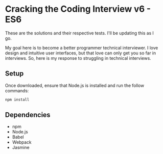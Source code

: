 # Cracking the Coding Interview v6 - ES6

These are the solutions and their respective tests. I'll be updating this as I go.

My goal here is to become a better programmer technical interviewer. I love design and intuitive user interfaces, but that love can only get you so far in interviews. So, here is my response to struggling in technical interviews.

## Setup

Once downloaded, ensure that Node.js is installed and run the follow commands:
```bash
npm install
```

## Dependencies

- npm
- Node.js
- Babel
- Webpack
- Jasmine
